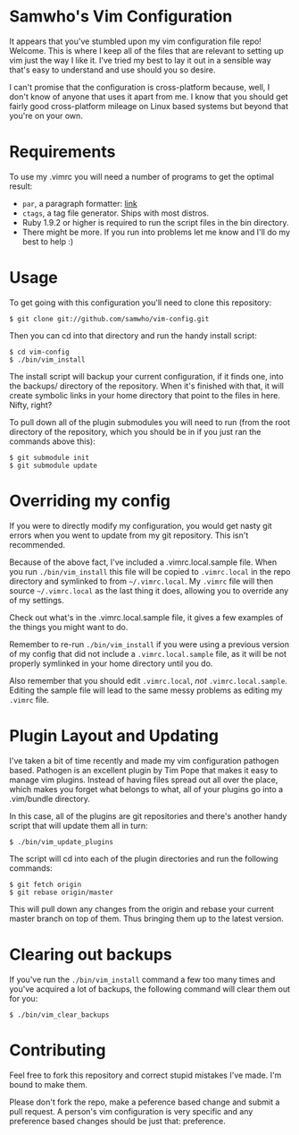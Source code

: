 # Samwho's Vim Configuration

It appears that you've stumbled upon my vim configuration file repo! Welcome.
This is where I keep all of the files that are relevant to setting up vim just
the way I like it. I've tried my best to lay it out in a sensible way that's
easy to understand and use should you so desire.

I can't promise that the configuration is cross-platform because, well, I don't
know of anyone that uses it apart from me. I know that you should get fairly
good cross-platform mileage on Linux based systems but beyond that you're on
your own.

# Requirements

To use my .vimrc you will need a number of programs to get the optimal result:

- `par`, a paragraph formatter: [link](http://www.nicemice.net/par/)
- `ctags`, a tag file generator. Ships with most distros.
- Ruby 1.9.2 or higher is required to run the script files in the bin directory.
- There might be more. If you run into problems let me know and I'll do my best
  to help :)

# Usage

To get going with this configuration you'll need to clone this repository:

    $ git clone git://github.com/samwho/vim-config.git

Then you can cd into that directory and run the handy install script:

    $ cd vim-config
    $ ./bin/vim_install

The install script will backup your current configuration, if it finds one, into
the backups/ directory of the repository. When it's finished with that, it will
create symbolic links in your home directory that point to the files in here.
Nifty, right?

To pull down all of the plugin submodules you will need to run (from the root
directory of the repository, which you should be in if you just ran the commands
above this):

    $ git submodule init
    $ git submodule update

# Overriding my config

If you were to directly modify my configuration, you would get nasty git errors
when you went to update from my git repository. This isn't recommended.

Because of the above fact, I've included a .vimrc.local.sample file. When you
run `./bin/vim_install` this file will be copied to `.vimrc.local` in the repo
directory and symlinked to from `~/.vimrc.local`. My `.vimrc` file will then
source `~/.vimrc.local` as the last thing it does, allowing you to override any
of my settings.

Check out what's in the .vimrc.local.sample file, it gives a few examples of the
things you might want to do.

Remember to re-run `./bin/vim_install` if you were using a previous version of
my config that did not include a `.vimrc.local.sample` file, as it will be not
properly symlinked in your home directory until you do.

Also remember that you should edit `.vimrc.local`, _not_ `.vimrc.local.sample`.
Editing the sample file will lead to the same messy problems as editing my
`.vimrc` file.

# Plugin Layout and Updating

I've taken a bit of time recently and made my vim configuration pathogen based.
Pathogen is an excellent plugin by Tim Pope that makes it easy to manage vim
plugins. Instead of having files spread out all over the place, which makes you
forget what belongs to what, all of your plugins go into a .vim/bundle
directory.

In this case, all of the plugins are git repositories and there's another handy
script that will update them all in turn:

    $ ./bin/vim_update_plugins

The script will cd into each of the plugin directories and run the following
commands:

    $ git fetch origin
    $ git rebase origin/master

This will pull down any changes from the origin and rebase your current master
branch on top of them. Thus bringing them up to the latest version.

# Clearing out backups

If you've run the `./bin/vim_install` command a few too many times and you've
acquired a lot of backups, the following command will clear them out for you:

    $ ./bin/vim_clear_backups

# Contributing

Feel free to fork this repository and correct stupid mistakes I've made. I'm
bound to make them.

Please don't fork the repo, make a peference based change and submit a pull
request. A person's vim configuration is very specific and any preference based
changes should be just that: preference.
